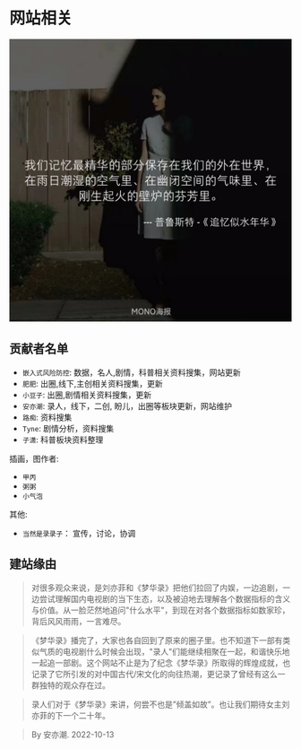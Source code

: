 # 网站相关

![](/image/lu/to-cc.jpg)


## 贡献者名单

* `嵌入式风险防控`: 数据，名人,剧情，科普相关资料搜集，网站更新
* `肥肥`: 出圈,线下,主创相关资料搜集，更新
* `小豆子`: 出圈,剧情相关资料搜集，更新
* `安亦潮`: 录人，线下，二创, 盼儿，出圈等板块更新，网站维护
* `路痴`: 资料搜集
* `Tyne`: 剧情分析，资料搜集
* `子潇`: 科普板块资料整理

插画，图作者:

* `甲丙`
* `粥粥`
* `小气泡`

其他:

* `当然是录录子`： 宣传，讨论，协调






## 建站缘由




> 对很多观众来说，是刘亦菲和《梦华录》把他们拉回了内娱，一边追剧，一边尝试理解国内电视剧的当下生态，以及被迫地去理解各个数据指标的含义与价值。从一脸茫然地追问"什么水平"，到现在对各个数据指标如数家珍，背后风风雨雨，一言难尽。

> 《梦华录》播完了，大家也各自回到了原来的圈子里。也不知道下一部有类似气质的电视剧什么时候会出现，"录人"们能继续相聚在一起，和谐快乐地一起追一部剧。这个网站不止是为了纪念《梦华录》所取得的辉煌成就，也记录了它所引发的对中国古代/宋文化的向往热潮，更记录了曾经有这么一群独特的观众存在过。

> 录人们对于《梦华录》来讲，何尝不也是”倾盖如故”。也让我们期待女主刘亦菲的下一个二十年。

> By 安亦潮. 2022-10-13
